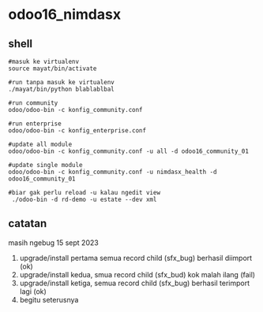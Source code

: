 # odoo16_nimdasx

## shell

```shell
#masuk ke virtualenv
source mayat/bin/activate

#run tanpa masuk ke virtualenv
./mayat/bin/python blablablbal

#run community
odoo/odoo-bin -c konfig_community.conf 

#run enterprise
odoo/odoo-bin -c konfig_enterprise.conf

#update all module
odoo/odoo-bin -c konfig_community.conf -u all -d odoo16_community_01

#update single module
odoo/odoo-bin -c konfig_community.conf -u nimdasx_health -d odoo16_community_01

#biar gak perlu reload -u kalau ngedit view
 ./odoo-bin -d rd-demo -u estate --dev xml

```

## catatan

masih ngebug 15 sept 2023
1. upgrade/install pertama semua record child (sfx_bug) berhasil diimport (ok)
2. upgrade/install kedua, smua record child (sfx_bud) kok malah ilang (fail)
3. upgrade/install ketiga, semua record child (sfx_bug) berhasil terimport lagi (ok)
4. begitu seterusnya